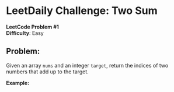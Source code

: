 # LeetDaily Challenge: Two Sum

**LeetCode Problem #1**  
**Difficulty**: Easy

## Problem:
Given an array `nums` and an integer `target`, return the indices of two numbers that add up to the target.

**Example:**
